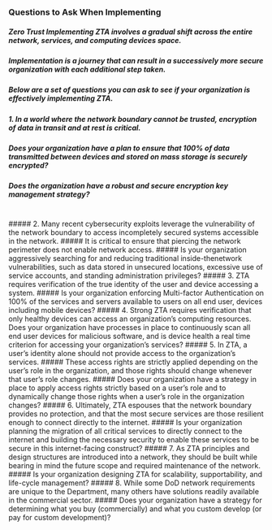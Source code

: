 ### Questions to Ask When Implementing
##### Zero Trust Implementing ZTA involves a gradual shift across the entire network, services, and computing devices space.
##### Implementation is a journey that can result in a successively more secure organization with each additional step taken.
##### Below are a set of questions you can ask to see if your organization is effectively implementing ZTA.
##### 1. In a world where the network boundary cannot be trusted, encryption of data in transit and at rest is critical. 
##### Does your organization have a plan to ensure that 100% of data transmitted between devices and stored on mass storage is securely encrypted?
##### Does the organization have a robust and secure encryption key management strategy? 
<br/>
##### 2. Many recent cybersecurity exploits leverage the vulnerability of the network boundary to access incompletely secured systems accessible in the network.
##### It is critical to ensure that piercing the network perimeter does not enable network access.
##### Is your organization aggressively searching for and reducing traditional inside-thenetwork vulnerabilities, such as data stored in unsecured locations, excessive use of service accounts, and standing administration privileges?
##### 3. ZTA requires verification of the true identity of the user and device accessing a system.
##### Is your organization enforcing Multi-factor Authentication on 100% of the services and servers available to users on all end user, devices including mobile devices?
##### 4. Strong ZTA requires verification that only healthy devices can access an organization’s computing resources. Does your organization have processes in place to continuously scan all end user devices for malicious software, and is device health a real time criterion for accessing your organization’s services? 
##### 5. In ZTA, a user’s identity alone should not provide access to the organization’s services.
##### These access rights are strictly applied depending on the user’s role in the organization, and those rights should change whenever that user’s role changes.
##### Does your organization have a strategy in place to apply access rights strictly based on a user’s role and to dynamically change those rights when a user’s role in the organization changes?
##### 6. Ultimately, ZTA espouses that the network boundary provides no protection, and that the most secure services are those resilient enough to connect directly to the internet.
##### Is your organization planning the migration of all critical services to directly connect to the internet and building the necessary security to enable these services to be secure in this internet-facing construct?
##### 7. As ZTA principles and design structures are introduced into a network, they should be built while bearing in mind the future scope and required maintenance of the network.
##### Is your organization designing ZTA for scalability, supportability, and life-cycle management?
##### 8. While some DoD network requirements are unique to the Department, many others have solutions readily available in the commercial sector.
##### Does your organization have a strategy for determining what you buy (commercially) and what you custom develop (or pay for custom development)? 
